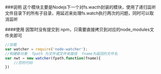 ###说明
这个模块主要是Nodejs下一个对fs.wacth封装的模块，使用了递归监听文件目录下的所有子目录，用延迟来处理fs.watch执行两次的问题，同时可以取消监听

####使用
因暂时没有提交到 npm，只需要直接拷贝到对应的node_modules文件夹即可


```js
//加载
var watcher = require('node-watcher');
//构建新对象  fpath 为文件或文件夹路径  fname为返回的文件名
var nwt = new watcher(fpath,function(fname){
    //您的代码
})

